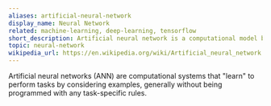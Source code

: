 ```yaml
---
aliases: artificial-neural-network
display_name: Neural Network
related: machine-learning, deep-learning, tensorflow
short_description: Artificial neural network is a computational model based on the structure and functions of biological neural networks.
topic: neural-network
wikipedia_url: https://en.wikipedia.org/wiki/Artificial_neural_network
---
```

Artificial neural networks (ANN) are computational systems that "learn" to perform tasks by considering examples, generally without being programmed with any task-specific rules.
